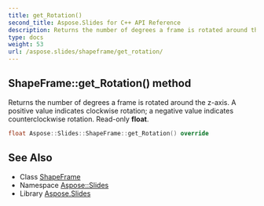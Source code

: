```yaml
---
title: get_Rotation()
second_title: Aspose.Slides for C++ API Reference
description: Returns the number of degrees a frame is rotated around the z-axis. A positive value indicates clockwise rotation; a negative value indicates counterclockwise rotation. Read-only float.
type: docs
weight: 53
url: /aspose.slides/shapeframe/get_rotation/
---
```

## ShapeFrame::get_Rotation() method


Returns the number of degrees a frame is rotated around the z-axis. A positive value indicates clockwise rotation; a negative value indicates counterclockwise rotation. Read-only **float**.

```cpp
float Aspose::Slides::ShapeFrame::get_Rotation() override
```

## See Also

* Class [ShapeFrame](../)
* Namespace [Aspose::Slides](../../)
* Library [Aspose.Slides](../../../)
